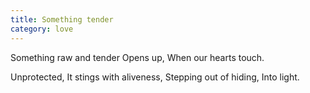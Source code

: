 ```yaml
---
title: Something tender
category: love
---
```


Something raw and tender
Opens up,
When our hearts touch.

Unprotected,
It stings with aliveness,
Stepping out of hiding,
Into light.
